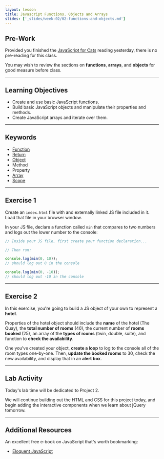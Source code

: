 ```yaml
---
layout: lesson
title: Javascript Functions, Objects and Arrays
slides: ['_slides/week-02/02-functions-and-objects.md']
---
```


## Pre-Work

Provided you finished the [JavaScript for Cats](http://jsforcats.com/) reading yesterday, there is no pre-reading for this class.

You may wish to review the sections on **functions**, **arrays**, and **objects** for good measure before class.

---

## Learning Objectives

- Create and use basic JavaScript functions.
- Build basic JavaScript objects and manipulate their properties and methods.
- Create JavaScript arrays and iterate over them.

---

## Keywords

- [Function](https://developer.mozilla.org/en-US/docs/Glossary/Function)
- [Return](https://developer.mozilla.org/en-US/docs/Web/JavaScript/Reference/Statements/return)
- [Object](https://developer.mozilla.org/en-US/docs/Web/JavaScript/Reference/Global_Objects/object)
- Method
- Property
- [Array](https://developer.mozilla.org/en-US/docs/Web/JavaScript/Reference/Global_Objects/array)
- [Scope](https://developer.mozilla.org/en-US/docs/Glossary/Scope)

---

## Exercise 1

Create an `index.html` file with and externally linked JS file included in it. Load that file in your browser window.

In your JS file, declare a function called `min` that compares to two numbers and logs out the lower number to the console:

```js
// Inside your JS file, first create your function declaration...

// Then run:

console.log(min(0, 10));
// should log out 0 in the console

console.log(min(0, -10));
// should log out -10 in the console
```

---

## Exercise 2

In this exercise, you're going to build a JS object of your own to represent a **hotel**.

Properties of the hotel object should include the **name** of the hotel (The Quay), the **total number of rooms** (40), the current number of **rooms booked** (25), an array of the **types of rooms** (twin, double, suite), and function to **check the availability**.

One you've created your object, **create a loop** to log to the console all of the room types one-by-one. Then, **update the booked rooms** to 30, check the new availability, and display that in an **alert box**.

---

## Lab Activity

Today's lab time will be dedicated to Project 2.

We will continue building out the HTML and CSS for this project today, and begin adding the interactive components when we learn about jQuery tomorrow.

---

## Additional Resources

An excellent free e-book on JavaScript that's worth bookmarking:

- [Eloquent JavaScript](http://eloquentjavascript.net/)
